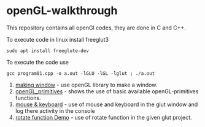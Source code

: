 # openGL-walkthrough

This repository contains all openGl codes, they are done in C and C++.

To execute code in linux install freeglut3

    sudo apt install freeglute-dev

To execute the code use

	gcc program01.cpp -o a.out -lGLU -lGL -lglut ; ./a.out


01. [making window](../../tree/master/program01.cpp) - use openGL library to make a window.
02. [openGL_primitives](../../tree/master/program02.cpp) - shows the use of basic available openGL-primitives functions.
03. [mouse & keyboard](../../tree/master/program03.cpp) - use of mouse and keyboard in the glut window and log there activity in the console
04. [rotate function Demo](../../tree/master/program04.cpp) - use of rotate function in the given glut project.
